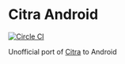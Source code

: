 # Citra Android
[![Circle CI](https://circleci.com/gh/Kloen/citra-android.svg?style=svg)](https://circleci.com/gh/Kloen/citra-android)

Unofficial port of [Citra](https://github.com/citra-emu/citra) to Android
